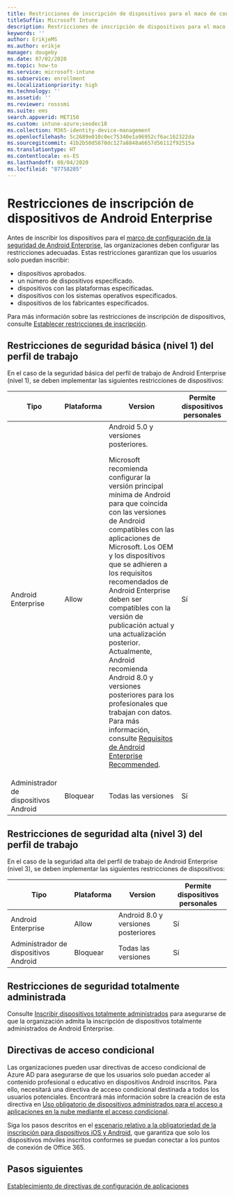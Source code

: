 ```yaml
---
title: Restricciones de inscripción de dispositivos para el maco de configuración de seguridad de Android Enterprise
titleSuffix: Microsoft Intune
description: Restricciones de inscripción de dispositivos para el maco de configuración de seguridad de Android Enterprise.
keywords: ''
author: ErikjeMS
ms.author: erikje
manager: dougeby
ms.date: 07/02/2020
ms.topic: how-to
ms.service: microsoft-intune
ms.subservice: enrollment
ms.localizationpriority: high
ms.technology: ''
ms.assetid: ''
ms.reviewer: rosssmi
ms.suite: ems
search.appverid: MET150
ms.custom: intune-azure;seodec18
ms.collection: M365-identity-device-management
ms.openlocfilehash: 5c2689e010c0ec75340e1a96952cf6ac162322da
ms.sourcegitcommit: 41b2b50d5870dc127a8848a6657d56112f92515a
ms.translationtype: HT
ms.contentlocale: es-ES
ms.lasthandoff: 08/04/2020
ms.locfileid: "87758285"
---
```

# <a name="android-enterprise-device-enrollment-restrictions"></a>Restricciones de inscripción de dispositivos de Android Enterprise

Antes de inscribir los dispositivos para el [marco de configuración de la seguridad de Android Enterprise](android-configuration-framework.md), las organizaciones deben configurar las restricciones adecuadas. Estas restricciones garantizan que los usuarios solo puedan inscribir:

- dispositivos aprobados.
- un número de dispositivos especificado.
- dispositivos con las plataformas especificadas.
- dispositivos con los sistemas operativos especificados.
- dispositivos de los fabricantes especificados.

Para más información sobre las restricciones de inscripción de dispositivos, consulte [Establecer restricciones de inscripción](enrollment-restrictions-set.md).

## <a name="work-profile-basic-level-1-security-restrictions"></a>Restricciones de seguridad básica (nivel 1) del perfil de trabajo

En el caso de la seguridad básica del perfil de trabajo de Android Enterprise (nivel 1), se deben implementar las siguientes restricciones de dispositivos:

| Tipo | Plataforma | Version | Permite dispositivos personales |
|--------|--------|--------|--------|
| Android Enterprise | Allow | Android 5.0 y versiones posteriores.<p>Microsoft recomienda configurar la versión principal mínima de Android para que coincida con las versiones de Android compatibles con las aplicaciones de Microsoft. Los OEM y los dispositivos que se adhieren a los requisitos recomendados de Android Enterprise deben ser compatibles con la versión de publicación actual y una actualización posterior.   Actualmente, Android recomienda Android 8.0 y versiones posteriores para los profesionales que trabajan con datos. Para más información, consulte [Requisitos de Android Enterprise Recommended](https://www.android.com/enterprise/recommended/requirements/). | Sí |
| Administrador de dispositivos Android| Bloquear | Todas las versiones | Sí |

## <a name="work-profile-high-level-3-security-restrictions"></a>Restricciones de seguridad alta (nivel 3) del perfil de trabajo
En el caso de la seguridad alta del perfil de trabajo de Android Enterprise (nivel 3), se deben implementar las siguientes restricciones de dispositivos:

| Tipo | Plataforma | Version | Permite dispositivos personales |
|--------|--------|--------|--------|
| Android Enterprise | Allow | Android 8.0 y versiones posteriores | Sí |
| Administrador de dispositivos Android| Bloquear | Todas las versiones | Sí |

## <a name="fully-managed-security-restrictions"></a>Restricciones de seguridad totalmente administrada
Consulte [Inscribir dispositivos totalmente administrados](android-fully-managed-enroll.md#enroll-the-fully-managed-devices) para asegurarse de que la organización admita la inscripción de dispositivos totalmente administrados de Android Enterprise. 

## <a name="conditional-access-policies"></a>Directivas de acceso condicional
Las organizaciones pueden usar directivas de acceso condicional de Azure AD para asegurarse de que los usuarios solo puedan acceder al contenido profesional o educativo en dispositivos Android inscritos. Para ello, necesitará una directiva de acceso condicional destinada a todos los usuarios potenciales. Encontrará más información sobre la creación de esta directiva en [Uso obligatorio de dispositivos administrados para el acceso a aplicaciones en la nube mediante el acceso condicional](https://docs.microsoft.com/azure/active-directory/conditional-access/require-managed-devices). 

Siga los pasos descritos en el [escenario relativo a la obligatoriedad de la inscripción para dispositivos iOS y Android](https://docs.microsoft.com/azure/active-directory/conditional-access/require-managed-devices#scenario-require-device-enrollment-for-ios-and-android-devices), que garantiza que solo los dispositivos móviles inscritos conformes se puedan conectar a los puntos de conexión de Office 365.

## <a name="next-steps"></a>Pasos siguientes

[Establecimiento de directivas de configuración de aplicaciones](android-app-configuration-policies.md)
